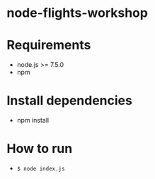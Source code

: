 # node-flights-workshop

# Requirements

- node.js >= 7.5.0
- npm

# Install dependencies

- npm install

# How to run

- `$ node index.js`
